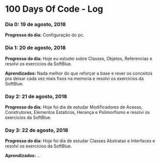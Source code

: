 # 100 Days Of Code - Log

### Dia 0: 19 de agosto, 2018

**Progresso do dia:** Configuração do pc.

<!--**Link do trabalho:** [App de calculadora](http://www.example.com)-->

### Dia 1: 20 de agosto, 2018

**Progresso do dia:** Hoje eu estudei sobre Classes, Objetos, Referencias e resolvi os exercicios da SoftBlue.

**Aprendizados:** Nada melhor do que reforçar a base e rever os conceitos pra deixar cada vez mais fixos na memoria e resolvi os exercicios da SoftBlue.

<!--**Link do trabalho:** [App de calculadora](http://www.example.com)-->

### Day 2: 21 de agosto, 2018

**Progresso do dia:** Hoje foi dia de estudar Modificadores de Acesso, Construtores, Elementos Estaticos, Herança e Polimorfismo e resolvi os exercicios da SoftBlue.

### Day 3: 22 de agosto, 2018

**Progresso do dia:** Hoje foi dia de estudar Classes Abstratas e Interfaces e resolvi os exercicios da SoftBlue.

**Aprendizados:** ...

<!--**Link(s) do(s) trabalho(s)**-->
